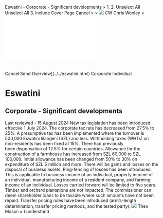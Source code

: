 Eswatini - Corporate - Significant developments
×
1.
2.
Unselect All
Unselect All
3.
Include Cover Page
Cancel
×
×
![](../../-/media/world-wide-tax-summaries/attachments/global---chris-wooley.ashx%3Frev=ac5e5f3223b34096b1afc2a6009c7320&revision=ac5e5f32-23b3-4096-b1af-c2a6009c7320&hash=859B7ADC84DC2CBEC9760E9E6EE7DE6D0A8BFCDF)
CW
Chris Wooley
×
![](significant-developments.html)
######
Cancel
Send
Overview](../../eswatini.html)
Corporate
Individual
# Eswatini
## Corporate - Significant developments
Last reviewed - 15 August 2024
New tax legislation has been introduced effective 1 July 2024.
The corporate tax rate has decreased from 27.5% to 25%.
A presumptive tax has been implemented where the turnover is 500,000 Eswatini lilangeni (SZL) and less.
Withholding taxes (WHTs) on non-residents has been fixed at 15%. There had previously been dispensation of 12.5% for certain countries.
Allowance for the construction of a farmhouse has increased from SZL 60,000 to SZL 100,000.
Initial allowance has been changed from 50% to 30% on expenditure of SZL 5 million and more.
There will be gains and losses on the disposal of business assets.
Ring-fencing of losses has been introduced. This is applicable to business income of an individual, property income of an individual, manufacturing income of a resident company, and farming income of an individual.
Losses carried forward will be limited to five years. Timber and orchard plantations are not impacted.
The commissioner can deem shareholder loans to be taxable where such amounts have not been repaid.
Transfer pricing rules have been introduced (arm’s-length determination, transfer pricing methods, and the tested party).
![](../../-/media/world-wide-tax-summaries/attachments/swaziland---theo-mason.ashx%3Frev=d3b8963e84b6442aaf0b4b3b2da3759e&revision=d3b8963e-84b6-442a-af0b-4b3b2da3759e&hash=74D2CCFDB0DC50D66F0450DECF19F5D2411B1F43)
Theo Mason
×
I understand